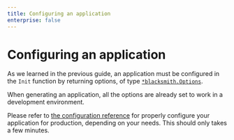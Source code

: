 ```yaml
---
title: Configuring an application
enterprise: false
---
```


# Configuring an application

As we learned in the previous guide, an application must be configured in the
`Init` function by returning options, of type
[`*blacksmith.Options`](https://pkg.go.dev/github.com/nunchistudio/blacksmith?tab=doc#Options).

When generating an application, all the options are already set to work in a
development environment.

Please refer to [the configuration reference](/blacksmith/options) for properly
configure your application for production, depending on your needs. This should
only takes a few minutes.
